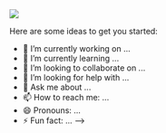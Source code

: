 <img src="https://cr-ss-service.azurewebsites.net/api/ScreenShot?widget=summary&username=kasperofzeau&badges=4&show-avatar=true&style=--header-bg-color:%23000;--border-radius:10px; width: 250px"/>

Here are some ideas to get you started:

- 🔭 I’m currently working on ...
- 🌱 I’m currently learning ...
- 👯 I’m looking to collaborate on ...
- 🤔 I’m looking for help with ...
- 💬 Ask me about ...
- 📫 How to reach me: ...
- 😄 Pronouns: ...
- ⚡ Fun fact: ...
-->
